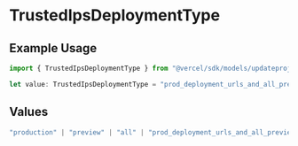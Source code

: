 # TrustedIpsDeploymentType

## Example Usage

```typescript
import { TrustedIpsDeploymentType } from "@vercel/sdk/models/updateprojectdatacacheop.js";

let value: TrustedIpsDeploymentType = "prod_deployment_urls_and_all_previews";
```

## Values

```typescript
"production" | "preview" | "all" | "prod_deployment_urls_and_all_previews"
```